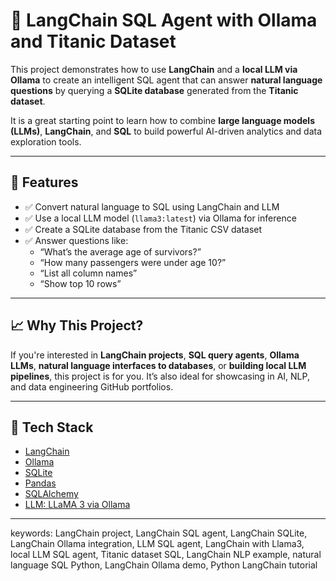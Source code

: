 # 🧠 LangChain SQL Agent with Ollama and Titanic Dataset

This project demonstrates how to use **LangChain** and a **local LLM via Ollama** to create an intelligent SQL agent that can answer **natural language questions** by querying a **SQLite database** generated from the **Titanic dataset**.

It is a great starting point to learn how to combine **large language models (LLMs)**, **LangChain**, and **SQL** to build powerful AI-driven analytics and data exploration tools.

---

## 🚀 Features

- ✅ Convert natural language to SQL using LangChain and LLM
- ✅ Use a local LLM model (`llama3:latest`) via Ollama for inference
- ✅ Create a SQLite database from the Titanic CSV dataset
- ✅ Answer questions like:
  - “What’s the average age of survivors?”
  - “How many passengers were under age 10?”
  - “List all column names”
  - “Show top 10 rows”

---

## 📈 Why This Project?

If you're interested in **LangChain projects**, **SQL query agents**, **Ollama LLMs**, **natural language interfaces to databases**, or **building local LLM pipelines**, this project is for you. It’s also ideal for showcasing in AI, NLP, and data engineering GitHub portfolios.

---

## 🧰 Tech Stack

- [LangChain](https://www.langchain.com/)
- [Ollama](https://ollama.com/)
- [SQLite](https://www.sqlite.org/)
- [Pandas](https://pandas.pydata.org/)
- [SQLAlchemy](https://www.sqlalchemy.org/)
- [LLM: LLaMA 3 via Ollama](https://ollama.com/library/llama3)

---

keywords: LangChain project, LangChain SQL agent, LangChain SQLite, LangChain Ollama integration, LLM SQL agent, LangChain with Llama3, local LLM SQL agent, Titanic dataset SQL, LangChain NLP example, natural language SQL Python, LangChain Ollama demo, Python LangChain tutorial


